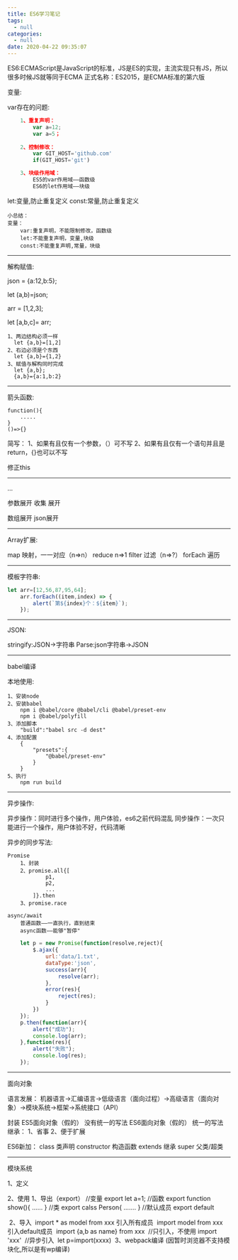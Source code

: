 ```yaml
---
title: ES6学习笔记
tags:
  - null
categories:
  - null
date: 2020-04-22 09:35:07
---
```


ES6:ECMAScript是JavaScript的标准，JS是ES的实现，主流实现只有JS，所以很多时候JS就等同于ECMA
正式名称：ES2015，是ECMA标准的第六版

变量:

var存在的问题:

```js
    1、重复声明：
        var a=12;
        var a=5；
    
    2、控制修改：
        var GIT_HOST='github.com'
        if(GIT_HOST='git')

    3、块级作用域：
        ES5的var作用域——函数级
        ES6的let作用域——块级
```

let:变量,防止重复定义
const:常量,防止重复定义

    小总结：
    变量：
        var:重复声明，不能限制修改，函数级
        let:不能重复声明，变量,块级
        const:不能重复声明,常量，块级

------

解构赋值:

json = {a:12,b:5};

let (a,b)=json;



arr = [1,2,3];

let [a,b,c]= arr;

```
1、两边结构必须一样
  let {a,b}=[1,2]
2、右边必须是个东西
  let {a,b}={1,2}
3、赋值与解构同时完成
  let {a,b};
  {a,b}={a:1,b:2}
```

------

箭头函数:

    function(){
        .....
    }
    ()=>{}

简写：
    1、如果有且仅有一个参数，（）可不写
    2、如果有且仅有一个语句并且是return，{}也可以不写

修正this

------

...

参数展开
    收集
    展开

数组展开
json展开

------

Array扩展:

map         映射，一一对应（n=>n）
reduce      n=>1
filter      过滤（n=>?）
forEach     遍历

------

模板字符串:

```js
let arr=[12,56,87,95,64];
    arr.forEach((item,index) => {
        alert(`第${index}个：${item}`);
    });
```

------

JSON:

stringify:JSON->字符串
Parse:json字符串->JSON

------

babel编译

本地使用:

    1、安装node
    2、安装babel
        npm i @babel/core @babel/cli @babel/preset-env
        npm i @babel/polyfill
    3、添加脚本
        "build":"babel src -d dest"
    4、添加配置
        {
            "presets":{
                "@babel/preset-env"
            }
        }
    5、执行
        npm run build

------

异步操作:

异步操作：同时进行多个操作，用户体验，es6之前代码混乱
同步操作：一次只能进行一个操作，用户体验不好，代码清晰

异步的同步写法:

    Promise
        1、封装
        2、promise.all{[
                p1,
                p2,
                ...
            ]}.then
        3、promise.race
        
    async/await
        普通函数——一直执行，直到结束
        async函数——能够"暂停"

```js
    let p = new Promise(function(resolve,reject){
        $.ajax({
            url:'data/1.txt',
            dataType:'json',
            success(arr){
                resolve(arr);
            },
            error(res){
                reject(res);
            }
        })
    });
    p.then(function(arr){
        alert("成功");
        console.log(arr);
    },function(res){
        alert("失败");
        console.log(res);
    });
```

------

面向对象

语言发展：
    机器语言->汇编语言->低级语言（面向过程）->高级语言（面向对象）->模块系统->框架->系统接口（API）

封装
    ES5面向对象（假的）
        没有统一的写法
    ES6面向对象（假的）
        统一的写法
继承：
    1、省事
    2、便于扩展

ES6新加：
    class           类声明
    constructor     构造函数
    extends         继承
    super           父类/超类

------

模块系统

1、定义

2、使用
    1、导出（export）
        //变量
        export let a=1;
        //函数
        export function show(){
            ......
        }
        //类
        export calss Person{
            .......
        }
        //默认成员
        export default

​    2、导入
​        import * as model from xxx          引入所有成员
​        import model from xxx               引入default成员
​        import {a,b as name} from xxx
​        //只引入，不使用
​        import 'xxx'
​        //异步引入
​        let p=import(xxxx)
​    3、webpack编译 (因暂时浏览器不支持模块化,所以是有wp编译)